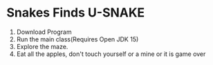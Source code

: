 # Snakes Finds U-SNAKE
1. Download Program
2. Run the main class(Requires Open JDK 15) 
3. Explore the maze.
4. Eat all the apples, don't touch yourself or a mine or it is game over
